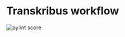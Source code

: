 Transkribus workflow
====================
![pylint score](https://mperlet.github.io/pybadge/badges/9.01.svg)
